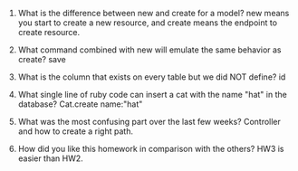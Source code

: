 1. What is the difference between new and create for a model?
new means you start to create a new resource, and create means the endpoint to create resource.

2. What command combined with new will emulate the same behavior as create?
save

3. What is the column that exists on every table but we did NOT define?
id

4. What single line of ruby code can insert a cat with the name "hat" in the database?
Cat.create name:"hat"

5. What was the most confusing part over the last few weeks?
Controller and how to create a right path.

6. How did you like this homework in comparison with the others?
HW3 is easier than HW2.
